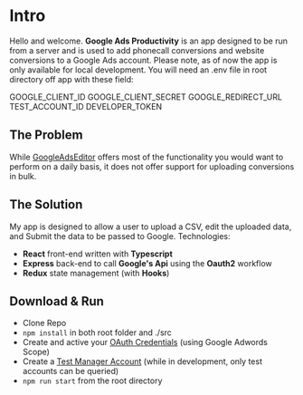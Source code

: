 # Intro

Hello and welcome. **Google Ads Productivity** is an app designed to be run from a server and is used to add phonecall conversions and website conversions to a Google Ads account. Please note, as of now the app is only available for local development. You will need an .env file in root directory off app with these field: 

GOOGLE_CLIENT_ID
GOOGLE_CLIENT_SECRET
GOOGLE_REDIRECT_URL
TEST_ACCOUNT_ID
DEVELOPER_TOKEN

## The Problem

While [GoogleAdsEditor](https://ads.google.com/home/tools/ads-editor/) offers most of the functionality you would want to perform on a daily basis, it does not offer support for uploading conversions in bulk.

## The Solution

My app is designed to allow a user to upload a CSV, edit the uploaded data, and Submit the data to be passed to Google.
Technologies:

 -  **React** front-end written with **Typescript**
 - **Express** back-end to call **Google's Api** using the **Oauth2** workflow
 - **Redux** state management (with  **Hooks**) 



## Download & Run

 - Clone Repo
 - `npm install` in both root folder and ./src
 - Create and active your [OAuth Credentials](https://console.cloud.google.com/apis/dashboard) (using Google Adwords Scope)
 - Create a [Test Manager Account](https://developers.google.com/google-ads/api/docs/first-call/test-accounts) (while in development, only test accounts can be queried)
 - `npm run start` from the root directory

